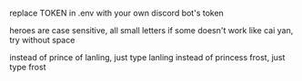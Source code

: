 replace TOKEN in .env with your own discord bot's token

heroes are case sensitive, all small letters
if some doesn't work like cai yan, try without space

instead of prince of lanling, just type lanling
instead of princess frost, just type frost
